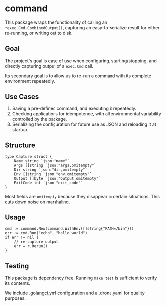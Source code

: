 # command

This package wraps the functionality of calling an `*exec.Cmd.CombinedOutput()`, capturing an easy-to-serialize result
for either re-running, or writing out to disk.

## Goal

The project's goal is ease of use when configuring, starting/stopping, and directly capturing output of a `exec.Cmd` call.

Its secondary goal is to allow us to re-run a command with its complete environment repeatedly.

## Use Cases

1. Saving a pre-defined command, and executing it repeatedly.
2. Checking applications for idempotence, with all environmental variability controlled by the package.
3. Serializing the configuration for future use as JSON and reloading it at startup.

## Structure

```{go}
type Capture struct {
	Name string `json:"name"`
	Args []string `json:"args,omitempty"`
	Dir string `json:"dir,omitempty"`
	Env []string `json:"env,omitempty"`
	Output []byte `json:"output,omitempty"`
	ExitCode int `json:"exit_code"`
}
```

Most fields are `omitempty` because they disappear in certain situations. This cuts down noise on marshaling.

## Usage

```{go}
cmd := command.New(command.WithEnv([]string{"PATH=/bin"}))
err := cmd.Run("echo", "hello world")
if err != nil {
    // re-capture output
    err = r.Rerun()
}
```

## Testing

This package is dependency free. Running `make test` is sufficient to verify its contents.

We include .golangci.yml configuration and a .drone.yaml for quality purposes.